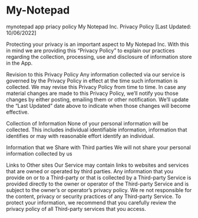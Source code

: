 # My-Notepad
mynotepad app priacy policy
My Notepad Inc.
Privacy Policy
[Last Updated: 10/06/2022]

Protecting your privacy is an important aspect to My Notepad Inc. With this in mind we are providing this “Privacy Policy” to explain our practices regarding the collection, processing, use and disclosure of information store in the App.

Revision to this Privacy Policy
Any information collected via our service is governed by the Privacy Policy in effect at the time such information is collected. We may revise this Privacy Policy from time to time. In case any material changes are made to this Privacy Policy, we’ll notify you those changes by either posting, emailing them or other notification. We’ll update the “Last Updated” date above to indicate when those changes will become effective.

Collection of Information
None of your personal information will be collected. This includes individual identifiable information, information that identifies or may with reasonable effort identify an individual.

Information that we Share with Third parties
We will not share your personal information collected by us

Links to Other sites
Our Service may contain links to websites and services that are owned or operated by third parties. Any information that you provide on or to a Third-party or that is collected by a Third-party Service is provided directly to the owner or operator of the Third-party Service and is subject to the owner’s or operator’s privacy policy. We re not responsible for the content, privacy or security practices of any Third-party Service. To protect your information, we recommend that you carefully review the privacy policy of all Third-party services that you access. 
